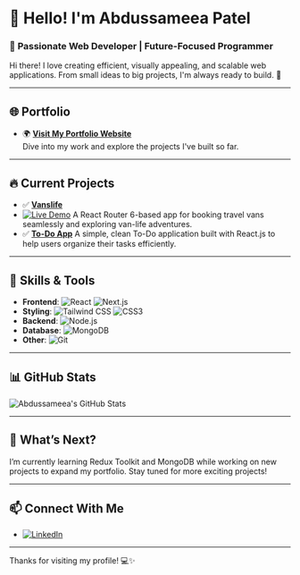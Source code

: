 # 👋 Hello! I'm Abdussameea Patel  

### 🌟 **Passionate Web Developer | Future-Focused Programmer**  

Hi there! I love creating efficient, visually appealing, and scalable web applications. From small ideas to big projects, I'm always ready to build. 🚀  

---

## 🌐 **Portfolio**  
- 🌍 [**Visit My Portfolio Website**](https://abdussameeaportfolio.netlify.app/)  
  Dive into my work and explore the projects I've built so far.

---

## 🔥 **Current Projects**  

- ✅ [**Vanslife**]([https://github.com/Abdussameea/todo](https://github.com/abdussameea1813/To-do))
- [![Live Demo](https://img.shields.io/badge/Live-Demo-green)](https://vannslife.netlify.app/)
  A React Router 6-based app for booking travel vans seamlessly and exploring van-life adventures.
- ✅ [**To-Do App**]([https://github.com/abdussameea1813/van-life](https://github.com/abdussameea1813/van-life))  
  A simple, clean To-Do application built with React.js to help users organize their tasks efficiently.  

---

## 💼 **Skills & Tools**  
- **Frontend**: ![React](https://img.shields.io/badge/React-61DAFB?style=for-the-badge&logo=react&logoColor=black) ![Next.js](https://img.shields.io/badge/Next.js-000000?style=for-the-badge&logo=nextdotjs)  
- **Styling**: ![Tailwind CSS](https://img.shields.io/badge/Tailwind%20CSS-38B2AC?style=for-the-badge&logo=tailwind-css&logoColor=white) ![CSS3](https://img.shields.io/badge/CSS3-%231572B6.svg?style=for-the-badge&logo=css3&logoColor=white)  
- **Backend**: ![Node.js](https://img.shields.io/badge/Node.js-43853D?style=for-the-badge&logo=node.js&logoColor=white)  
- **Database**: ![MongoDB](https://img.shields.io/badge/MongoDB-4EA94B?style=for-the-badge&logo=mongodb&logoColor=white)  
- **Other**: ![Git](https://img.shields.io/badge/Git-F05032?style=for-the-badge&logo=git&logoColor=white)  

---

## 📊 **GitHub Stats**  
![Abdussameea's GitHub Stats](https://github-readme-stats.vercel.app/api?username=abdussameea1813&show_icons=true&theme=radical)

---

## 🌱 **What’s Next?**  
I’m currently learning Redux Toolkit and MongoDB while working on new projects to expand my portfolio. Stay tuned for more exciting projects!  

---

## 📫 **Connect With Me**  
- [![LinkedIn](https://img.shields.io/badge/LinkedIn-Abdussameea%20Patel-blue?style=for-the-badge&logo=linkedin)](https://linkedin.com/in/abdussameea-patel)  

---

Thanks for visiting my profile! 💻✨  
